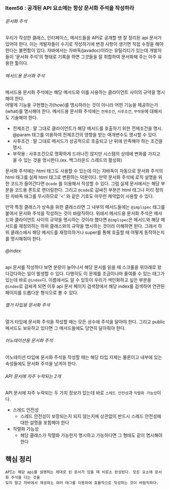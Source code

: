 ### Item56 : 공개된 API 요소에는 항상 문서화 주석을 작성하라

###### 문서화 주석
우리가 작성한 클래스, 인터페이스, 메서드들을 API로 공개할 땐 잘 정리된 api 문서가 있어야 한다. 이는 개발자들이 수기로 작성하기에
변경 사항이 생기면 직접 수정을 해야 한다는 불편함이 있다. 자바에서는 자바독(javadoc)이라는 유틸리티가 있는데 개발자들이 '문서화 주석'의 형태로
기록을 하면 그것들을 잘 취합하여 문서화해 주는 아주 유용한 툴이다.

###### 메서드용 문서화 주석
메서드용 문서화 주석에는 해당 메서드와 이를 사용하는 클라이언트 사이의 규약을 명시해야 한다.  
어떻게 기능을 구현했는가(how)를 명시하라는 것이 아니라 어떤 기능을 제공하는가(what)를 명시해야 한다. 메서드용 문서화 주석에는 `전제조건`, `사후조건`, `부작용`에 대해서도
기술해야 한다.
- 전제조건 : 말 그대로 클라이언트가 해당 메서드를 호출하기 위한 전제조건을 명시. @param 태그를 이용하여 전제조건의 영향을 받는 매개변수도 명시할 수 있다.
- 사후조건 : 말 그대로 메서드가 성공적으로 호출되고 난 뒤에 만족해야 하는 조건을 명시.
- 부작용 : 사후조건으로 명확하게 드러나진 않지만 시스템의 상태에 변화를 가지고 올 수 있는 것을 명시한다.(ex. 백그라운드 스레드의 활성화) 

문서화 주석에는 html 태그도 사용할 수 있는데 이는 자바독이 자동으로 문서화 주석의 html 태그를 실제 html 태그로 변환하는 덕분이다. 만약
문서화 주석에 로직 설명을 위한 코드가 들어간다면 `@code` 를 이용해서 작성할 수 있다. 그럼 실제 문서에서는 해당 부분을 코드용 폰트로 랜더링한다. 그리고 `@code`로 감싸진
부분은 html 태그나 미리 정의된 자바독 태그를 무시하므로 '<' 와 같은 기호도 아무런 제약없이 사용할 수 있다.

만약 특정 클래스가 상속을 위한 클래스라면 그 내부의 메서드들에는 `@implspec` 태그를 붙여서 문서화 주석을 작성하는 것이 바람직하다.
위에서 메서드용 문서화 주석은 메서드와 클라이언트 사이의 규약을 명시하는 것이라 했다면 `@implspec`은 메서드와 해당 메서드를 재정의하는 하위 클래스와의 규약을
명시하는 것이라 이해하면 된다. 그래서 하위 클래스에서 해당 메서드를 재정의하거나 super를 통해 호출할 때 어떻게 동작하는지를 명시해줘야 한다.

###### @index
api 문서를 작성하다 보면 분량이 늘어나서 해당 문서를 읽을 때 스크롤을 위아래로 왔다갔다하는 일이 발생할 수 있다. 다행히도 이 문제를 조금이나마 줄여줄 수 있는 태그가 있는데
바로 `@index`다. 이름에서도 알 수 있듯이 우리가 색인화하고 싶은 부분을 `@index`로 감싸게 되면 이후 api 문서 페이지 검색창에서 해당 index를 검색하여
연관된 페이지를 드롭다운 형식으로 볼 수 있다.

###### 열거 타입용 문서화 주석
열거 타입에 문서화 주석을 작성할 때는 모든 상수에 주석을 달아야 한다. 그리고 public 메서드도 보유하고 있다면 그 메서드들에도 당연히 달아줘야 한다.

###### 어노테이션용 문서화 주석
어노테이션 타입에 문서화 주석을 작성할 때는 해당 타입 자체는 물론이고 내부에 있는 속성들에도 문서화 주석을 남겨야 한다.

###### API 문서에 자주 누락되는 2개
API 문서에 자주 누락되는 두 가지 정보가 있는데 바로 `스레드 안전성`과 `직렬화 가능성`이다.
- 스레드 안전성
  - 스레드 안전성이 보장되는지 되지 않는지에 상관없이 반드시 스레드 안전성에 대한 설명을 포함해야 한다
- 직렬화 가능성
  - 해당 클래스가 직렬화 가능한지 명시하고 가능하다면 그 형태도 같이 명시해야 한다

## 핵심 정리
    API는 해당 api를 설명하는 제대로 된 문서가 있을 때 비로소 완성된다. 모든 요소에 문서화 주석을 다는 것을
    잊지 말고 자바에서 제공하는 여러 태그를 이용하여 효율적으로 작성하는 것이 바람직하다.